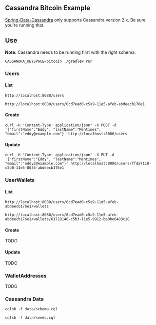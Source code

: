 ## Cassandra Bitcoin Example

[Spring-Data-Cassandra](http://projects.spring.io/spring-data-cassandra/) only supports Cassandra version 2.x. Be sure you're running that.

## Use

**Note:** Cassandra needs to be running first with the right schema.

```
CASSANDRA_KEYSPACE=bitcoin ./gradlew run
```

### Users

#### List
```
http://localhost:8080/users

http://localhost:8080/users/0cd7ead0-c5a9-11e5-afeb-abdeecb176e1
```

#### Create
```
curl -H "Content-Type: application/json" -X POST -d '{"firstName":"Eddy", "lastName":"Mehtimes", "email":"eddy@example.com"}' http://localhost:8080/users
```

#### Update
```
curl -H "Content-Type: application/json" -X PUT -d '{"firstName":"Eddy", "lastName":"Mehtimes", "email":"eddy2@example.com"}' http://localhost:8080/users/ffda7110-c5b0-11e5-8036-abdeecb176e1
```

### UserWallets

#### List
```
http://localhost:8080/users/0cd7ead0-c5a9-11e5-afeb-abdeecb176e1/wallets

http://localhost:8080/users/0cd7ead0-c5a9-11e5-afeb-abdeecb176e1/wallets/61728140-c5b3-11e5-9912-ba0be0483c18
```

#### Create

TODO

#### Update

TODO


### WalletAddresses

TODO

### Cassandra Data

```
cqlsh -f data/schema.cql

cqlsh -f data/seeds.cql
```
